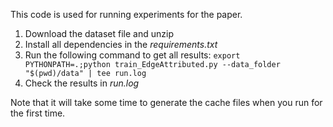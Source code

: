 This code is used for running experiments for the paper. 
1. Download the dataset file and unzip
2. Install all dependencies in the _requirements.txt_
3. Run the following command to get all results: `export PYTHONPATH=.;python train_EdgeAttributed.py --data_folder 
   "$(pwd)/data" | tee run.log`
4. Check the results in _run.log_

Note that it will take some time to generate the cache files when you run for the first time.